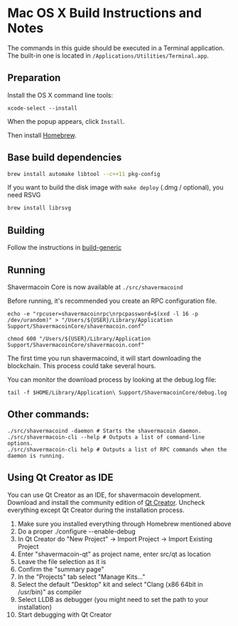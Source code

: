 Mac OS X Build Instructions and Notes
====================================
The commands in this guide should be executed in a Terminal application.
The built-in one is located in `/Applications/Utilities/Terminal.app`.

Preparation
-----------
Install the OS X command line tools:

`xcode-select --install`

When the popup appears, click `Install`.

Then install [Homebrew](https://brew.sh).

Base build dependencies
-----------------------

```bash
brew install automake libtool --c++11 pkg-config
```

If you want to build the disk image with `make deploy` (.dmg / optional), you need RSVG
```bash
brew install librsvg
```

Building
--------

Follow the instructions in [build-generic](build-generic.md)

Running
-------

Shavermacoin Core is now available at `./src/shavermacoind`

Before running, it's recommended you create an RPC configuration file.

    echo -e "rpcuser=shavermacoinrpc\nrpcpassword=$(xxd -l 16 -p /dev/urandom)" > "/Users/${USER}/Library/Application Support/ShavermacoinCore/shavermacoin.conf"

    chmod 600 "/Users/${USER}/Library/Application Support/ShavermacoinCore/shavermacoin.conf"

The first time you run shavermacoind, it will start downloading the blockchain. This process could take several hours.

You can monitor the download process by looking at the debug.log file:

    tail -f $HOME/Library/Application\ Support/ShavermacoinCore/debug.log

Other commands:
-------

    ./src/shavermacoind -daemon # Starts the shavermacoin daemon.
    ./src/shavermacoin-cli --help # Outputs a list of command-line options.
    ./src/shavermacoin-cli help # Outputs a list of RPC commands when the daemon is running.

Using Qt Creator as IDE
------------------------
You can use Qt Creator as an IDE, for shavermacoin development.
Download and install the community edition of [Qt Creator](https://www.qt.io/download/).
Uncheck everything except Qt Creator during the installation process.

1. Make sure you installed everything through Homebrew mentioned above
2. Do a proper ./configure --enable-debug
3. In Qt Creator do "New Project" -> Import Project -> Import Existing Project
4. Enter "shavermacoin-qt" as project name, enter src/qt as location
5. Leave the file selection as it is
6. Confirm the "summary page"
7. In the "Projects" tab select "Manage Kits..."
8. Select the default "Desktop" kit and select "Clang (x86 64bit in /usr/bin)" as compiler
9. Select LLDB as debugger (you might need to set the path to your installation)
10. Start debugging with Qt Creator
